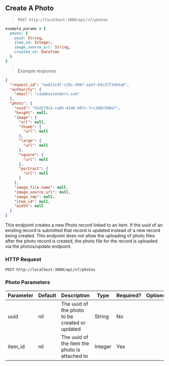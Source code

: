 ## Create A Photo

> `POST http://localhost:3000/api/v7/photos`

```ruby
example_params = {
  photo: {
    uuid: String,
    item_id: Integer,
    image_source_url: String,
    created_at: DateTime
  }
}
```

> Example response

```json
{
  "request_id": "ee821c97-c29c-496f-aa5f-43c37f3493a0",
  "authority": {
    "email": "ian@eastenders.com"
  },
  "photo": {
    "uuid": "62d2791a-ca8b-4248-907c-7cc288c590a7",
    "height": null,
    "image": {
      "url": null,
      "thumb": {
        "url": null
      },
      "large": {
        "url": null
      },
      "square": {
        "url": null
      },
      "portrait": {
        "url": null
      }
    },
    "image_file_name": null,
    "image_source_url": null,
    "image_tmp": null,
    "item_id": null,
    "width": null
  }
}
```

This endpoint creates a new Photo record linked to an item. If the uuid of an existing record is submitted that record is updated instead of a new record being created. This endpoint does not allow the uploading of photo files. after the photo record is created, the photo file for the record is uploaded via the photos/update endpoint.


### HTTP Request

`POST http://localhost:3000/api/v7/photos`


### Photo Parameters

Parameter | Default | Description | Type | Required? | Options
--------- | ------- | ----------- | ---- | --------- | -------
uuid | nil | The uuid of the photo to be created or updated | String | No
item_id | nil | The uuid of the item the photo is attached to | Integer | Yes